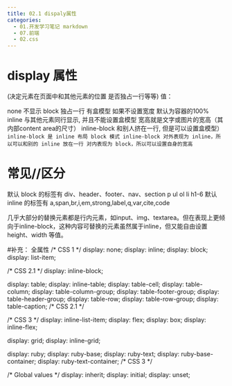 ```yaml
---
title: 02.1 dispaly属性
categories:
  - 01.开发学习笔记 markdown
  - 07.前端
  - 02.css
---
```


# display 属性  
(决定元素在页面中和其他元素的位置 是否独占一行等等)
值：

none 不显示
block 独占一行 有盒模型 如果不设置宽度 默认为容器的100%
inline 与其他元素同行显示, 并且不能设置盒模型 宽高就是文字或图片的宽高（其内部content area的尺寸）
inline-block 和别人挤在一行, 但是可以设置盒模型）
`inline-block 是 inline 布局 block 模式
inline-block 对外表现为 inline，所以可以和别的 inline 放在一行
对内表现为 block，所以可以设置自身的宽高`

# 常见//区分
默认 block 的标签有
div、header、footer、nav、section p ul ol li h1-6
默认 inline 的标签有
a,span,br,i,em,strong,label,q,var,cite,code

几乎大部分的替换元素都是行内元素，如input、img、textarea。但在表现上更倾向于inline-block，这种内容可替换的元素虽然属于inline，但又能自由设置height、width 等值。




#补充： 全属性
/* CSS 1 */
display: none;
display: inline;
display: block;
display: list-item;

/* CSS 2.1 */
display: inline-block;

display: table;
display: inline-table;
display: table-cell;
display: table-column;
display: table-column-group;
display: table-footer-group;
display: table-header-group;
display: table-row;
display: table-row-group;
display: table-caption;
/* CSS 2.1 */

/* CSS 3 */
display: inline-list-item;
display: flex;
display: box;
display: inline-flex;

display: grid;
display: inline-grid;

display: ruby;
display: ruby-base;
display: ruby-text;
display: ruby-base-container;
display: ruby-text-container;
/* CSS 3 */

/* Global values */
display: inherit;
display: initial;
display: unset;